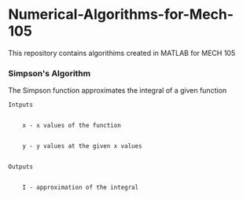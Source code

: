 # Numerical-Algorithms-for-Mech-105
This repository contains algorithims created in MATLAB for MECH 105
### Simpson's Algorithm
The Simpson function approximates the integral of a given function
    
    
    Intputs
    
    
        x - x values of the function
        
        
        y - y values at the given x values
        
        
    Outputs
    
    
        I - approximation of the integral
       
